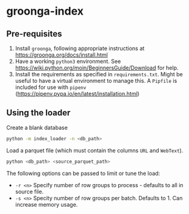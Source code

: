 # groonga-index

## Pre-requisites

1. Install `groonga`, following appropriate instructions at https://groonga.org/docs/install.html
2. Have a working `python3` environment. See https://wiki.python.org/moin/BeginnersGuide/Download for help.
3. Install the requirements as specified in `requirements.txt`.
   Might be useful to have a virtual environment to manage this.
   A `Pipfile` is included for use with `pipenv` (https://pipenv.pypa.io/en/latest/installation.html)

## Using the loader

Create a blank database

```sh
python -m index_loader -n <db_path>
```

Load a parquet file (which must contain the columns `URL` and `WebText`).

```sh
python <db_path> <source_parquet_path>
```

The following options can be passed to limit or tune the load:

* `-r <n>` Specify number of row groups to process - defaults to all in source file.
* `-s <n>` Specity number of row groups per batch. Defaults to 1. Can increase memory usage.
